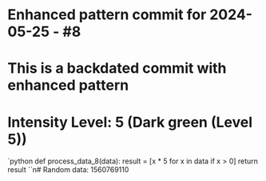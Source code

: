 ﻿# Enhanced pattern commit for 2024-05-25 - #8
# This is a backdated commit with enhanced pattern
# Intensity Level: 5 (Dark green (Level 5))
`python
def process_data_8(data):
    result = [x * 5 for x in data if x > 0]
    return result
``n# Random data: 1560769110

